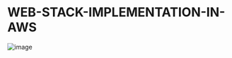# WEB-STACK-IMPLEMENTATION-IN-AWS


























![image](https://user-images.githubusercontent.com/38444929/217009195-27601e2d-d9f6-4a7b-8a53-7ce900fef3f3.png)
